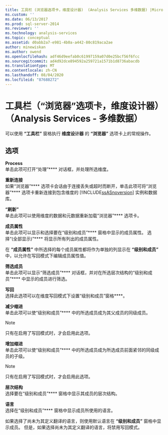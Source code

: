```yaml
---
title: 工具栏 (浏览器选项卡，维度设计器)  (Analysis Services 多维数据) |Microsoft Docs
ms.custom: ''
ms.date: 06/13/2017
ms.prod: sql-server-2014
ms.reviewer: ''
ms.technology: analysis-services
ms.topic: conceptual
ms.assetid: d0abb2a7-e981-4b0a-a442-80c819aca2ae
author: minewiskan
ms.author: owend
ms.openlocfilehash: adf46d9eefab0c61997159a07d0e25bcf56f6fcc
ms.sourcegitcommit: ad4d92dce894592a259721a1571b1d8736abacdb
ms.translationtype: MT
ms.contentlocale: zh-CN
ms.lasthandoff: 08/04/2020
ms.locfileid: "87688272"
---
```

# <a name="toolbar-browser-tab-dimension-designer-analysis-services---multidimensional-data"></a>工具栏（“浏览器”选项卡，维度设计器）（Analysis Services - 多维数据）
  可以使用 **“工具栏”** 窗格执行 **维度设计器** 的 **“浏览器”** 选项卡上的常规操作。  
  
## <a name="options"></a>选项  
 **Process**  
 单击此项可打开“处理”**** 对话框，并处理所选维度。  
  
 **重新连接**  
 如果“浏览器”**** 选项卡会话由于连接丢失或超时而断开，单击此项可将“浏览器”**** 选项卡重新连接到包含维度的 [!INCLUDE[ssASnoversion](../includes/ssasnoversion-md.md)] 实例和数据库。  
  
 **“刷新”**  
 单击此项可以使用维度的数据和元数据重新加载“浏览器”**** 选项卡。  
  
 **成员属性**  
 单击此项可以显示和选择要在“级别和成员”**** 窗格中显示的成员属性。 选择“(全部显示)”**** 将显示所有列出的成员属性。  
  
 在 **“成员属性”** 中所选择的每个成员属性都将作为单独的列显示在 **“级别和成员”** 中，以允许在写回模式下编辑成员属性值。  
  
 **筛选成员**  
 单击此项可以显示“筛选成员”**** 对话框，并对在所选层次结构的“级别和成员”**** 中显示的成员进行筛选。  
  
 **写回**  
 选择此选项可以在维度写回模式下设置“级别和成员”窗格****。  
  
 **减少缩进**  
 单击此项可以使“级别和成员”**** 中的所选成员成为其父成员的同级成员。  
  
> [!NOTE]  
>  只有在启用了写回模式时，才会启用此选项。  
  
 **增加缩进**  
 单击此项可以使“级别和成员”**** 中的所选成员成为所选成员前面紧邻的同级成员的子级。  
  
> [!NOTE]  
>  只有在启用了写回模式时，才会启用此选项。  
  
 **层次结构**  
 选择要在“级别和成员”**** 窗格中显示其成员的层次结构。  
  
 **语言**  
 选择在“级别和成员”**** 窗格中显示成员所使用的语言。  
  
 如果选择了尚未为其定义翻译的语言，则使用默认语言在 **“级别和成员”** 窗格中显示成员。 但是，如果选择尚未为其定义翻译的语言，将禁用写回模式。  
  
  
